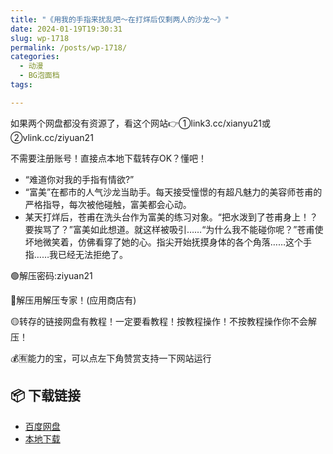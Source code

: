 ```yaml
---
title: "《用我的手指来扰乱吧～在打烊后仅剩两人的沙龙～》"
date: 2024-01-19T19:30:31
slug: wp-1718
permalink: /posts/wp-1718/
categories:
  - 动漫
  - BG泡面档
tags:

---
```


如果两个网盘都没有资源了，看这个网站👉①link3.cc/xianyu21或②vlink.cc/ziyuan21

不需要注册账号！直接点本地下载转存OK？懂吧！

*   “难道你对我的手指有情欲?”
*   “富美”在都市的人气沙龙当助手。每天接受憧憬的有超凡魅力的美容师苍甫的严格指导，每次被他碰触，富美都会心动。
*   某天打烊后，苍甫在洗头台作为富美的练习对象。“把水泼到了苍甫身上！？要挨骂了？”富美如此想道。就这样被吸引……“为什么我不能碰你呢？”苍甫使坏地微笑着，仿佛看穿了她的心。指尖开始抚摸身体的各个角落……这个手指……我已经无法拒绝了。

🟢解压密码:ziyuan21

🔵解压用解压专家！(应用商店有)

🟡转存的链接网盘有教程！一定要看教程！按教程操作！不按教程操作你不会解压！

💰🈶能力的宝，可以点左下角赞赏支持一下网站运行

## 📦 下载链接
- [百度网盘](https://blziyuan21.com/pay-download/1718?key=5a7ff5e201&down_id=0)
- [本地下载](https://blziyuan21.com/pay-download/1718?key=5a7ff5e201&down_id=1)

